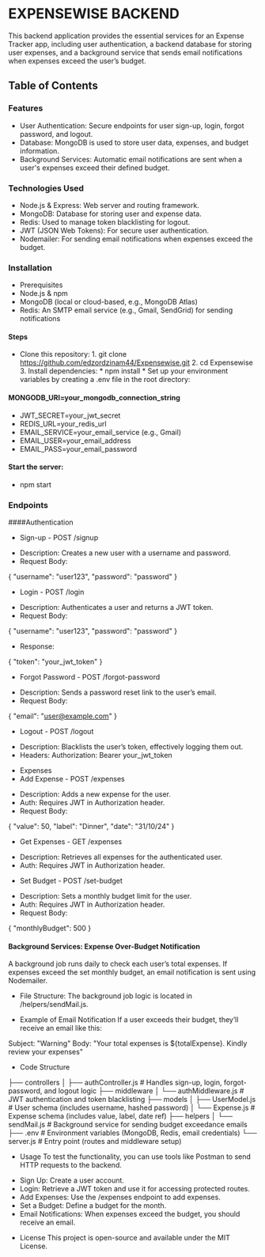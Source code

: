 # EXPENSEWISE BACKEND

This backend application provides the essential services for an Expense Tracker app, including user authentication, a backend database for storing user expenses, and a background service that sends email notifications when expenses exceed the user’s budget.


## Table of Contents

### Features
- User Authentication: Secure endpoints for user sign-up, login, forgot password, and logout.
- Database: MongoDB is used to store user data, expenses, and budget information.
- Background Services: Automatic email notifications are sent when a user's expenses exceed their defined budget.

### Technologies Used
- Node.js & Express: Web server and routing framework.
- MongoDB: Database for storing user and expense data.
- Redis: Used to manage token blacklisting for logout.
- JWT (JSON Web Tokens): For secure user authentication.
- Nodemailer: For sending email notifications when expenses exceed the budget.

### Installation
- Prerequisites
- Node.js & npm
- MongoDB (local or cloud-based, e.g., MongoDB Atlas)
- Redis: An SMTP email service (e.g., Gmail, SendGrid) for sending notifications

#### Steps
   - Clone this repository:
    1. git clone https://github.com/edzordzinam44/Expensewise.git
    2. cd Expensewise
    3. Install dependencies:
    * npm install
    * Set up your environment variables by creating a .env file in the root directory:

#### MONGODB_URI=your_mongodb_connection_string
   - JWT_SECRET=your_jwt_secret
   - REDIS_URL=your_redis_url
   - EMAIL_SERVICE=your_email_service (e.g., Gmail)
   - EMAIL_USER=your_email_address
   - EMAIL_PASS=your_email_password

#### Start the server:
   - npm start


### Endpoints

####Authentication
- Sign-up - POST /signup
 * Description: Creates a new user with a username and password.
 * Request Body:

{
  "username": "user123",
  "password": "password"
}

- Login - POST /login
 * Description: Authenticates a user and returns a JWT token.
 * Request Body:

{
  "username": "user123",
  "password": "password"
}

 * Response:

{
  "token": "your_jwt_token"
}

- Forgot Password - POST /forgot-password
 * Description: Sends a password reset link to the user’s email.
 * Request Body:

{
  "email": "user@example.com"
}

- Logout - POST /logout
 * Description: Blacklists the user’s token, effectively logging them out.
 * Headers: Authorization: Bearer your_jwt_token

- Expenses
- Add Expense - POST /expenses
 * Description: Adds a new expense for the user.
 * Auth: Requires JWT in Authorization header.
 * Request Body:

{
  "value": 50,
  "label": "Dinner",
  "date": "31/10/24"
}

- Get Expenses - GET /expenses
 * Description: Retrieves all expenses for the authenticated user.
 * Auth: Requires JWT in Authorization header.

- Set Budget - POST /set-budget
 * Description: Sets a monthly budget limit for the user.
 * Auth: Requires JWT in Authorization header.
 * Request Body:

{
  "monthlyBudget": 500
}


#### Background Services: Expense Over-Budget Notification
A background job runs daily to check each user’s total expenses. If expenses exceed the set monthly budget, an email notification is sent using Nodemailer.

- File Structure:
The background job logic is located in /helpers/sendMail.js.

- Example of Email Notification
If a user exceeds their budget, they’ll receive an email like this:

Subject: "Warning"
Body: "Your total expenses is ${totalExpense}. Kindly review your expenses"

- Code Structure

├── controllers
│   ├── authController.js     # Handles sign-up, login, forgot-password, and logout logic
├── middleware
│   └── authMiddleware.js     # JWT authentication and token blacklisting
├── models
│   ├── UserModel.js          # User schema (includes username, hashed password)
│   └── Expense.js            # Expense schema (includes value, label, date ref)
├── helpers
│   └── sendMail.js           # Background service for sending budget exceedance emails
├── .env                      # Environment variables (MongoDB, Redis, email credentials)
└── server.js                    # Entry point (routes and middleware setup)

- Usage
To test the functionality, you can use tools like Postman to send HTTP requests to the backend.

 * Sign Up: Create a user account.
 * Login: Retrieve a JWT token and use it for accessing protected routes.
 * Add Expenses: Use the /expenses endpoint to add expenses.
 * Set a Budget: Define a budget for the month.
 * Email Notifications: When expenses exceed the budget, you should receive an email.

- License
This project is open-source and available under the MIT License.
